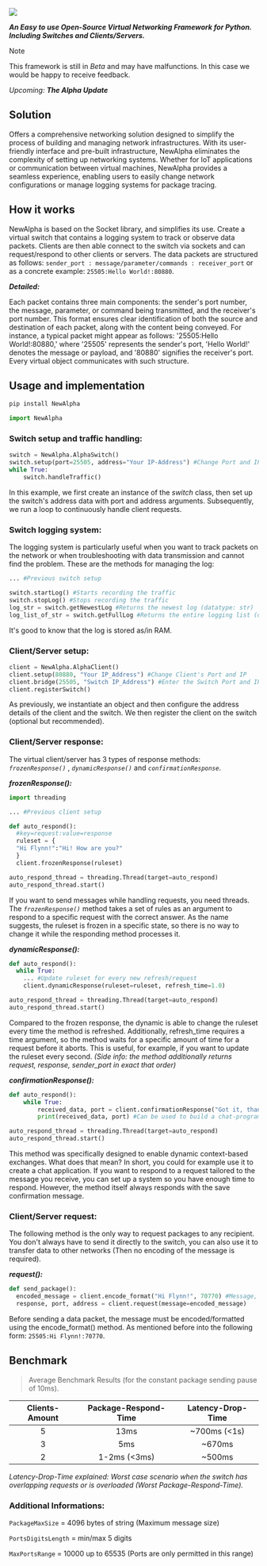 ![](https://cdn.discordapp.com/attachments/810456487729168415/1212791942379737210/NewAlphaLogoNEW.png?ex=65f31f83&is=65e0aa83&hm=7e9227058f23157a7face29c91cb5f55c48126205f040536966a6828ff6f4656&)

***An Easy to use Open-Source Virtual Networking Framework for Python. Including Switches and Clients/Servers.***

> [!NOTE] 
> This framework is still in _Beta_ and may have malfunctions. In this case we would be happy to receive feedback.
> 
> _Upcoming: **The Alpha Update**_

## Solution
Offers a comprehensive networking solution designed to simplify the process of building and managing network infrastructures. With its user-friendly interface and pre-built infrastructure, NewAlpha eliminates the complexity of setting up networking systems. Whether for IoT applications or communication between virtual machines, NewAlpha provides a seamless experience, enabling users to easily change network configurations or manage logging systems for package tracing.

## How it works
NewAlpha is based on the Socket library, and simplifies its use. Create a virtual switch that contains a logging system to track or observe data packets. Clients are then able connect to the switch via sockets and can request/respond to other clients or servers. The data packets are structured as follows: `sender_port : message/parameter/commands : receiver_port` or as a concrete example: `25505:Hello World!:80880`. 

***Detailed:***

Each packet contains three main components: the sender's port number, the message, parameter, or command being transmitted, and the receiver's port number. This format ensures clear identification of both the source and destination of each packet, along with the content being conveyed. For instance, a typical packet might appear as follows: '25505:Hello World!:80880,' where '25505' represents the sender's port, 'Hello World!' denotes the message or payload, and '80880' signifies the receiver's port. Every virtual object communicates with such structure.

## Usage and implementation
```cmd
pip install NewAlpha
```
```python
import NewAlpha
```
### Switch setup and traffic handling:
```python
switch = NewAlpha.AlphaSwitch()
switch.setup(port=25505, address="Your IP-Address") #Change Port and IP
while True:
    switch.handleTraffic()
```
In this example, we first create an instance of the _switch_ class, then set up the switch's address data with port and address arguments. Subsequently, we run a loop to continuously handle client requests.

### Switch logging system:
The logging system is particularly useful when you want to track packets on the network or when troubleshooting with data transmission and cannot find the problem. These are the methods for managing the log:
```python
... #Previous switch setup

switch.startLog() #Starts recording the traffic
switch.stopLog() #Stops recording the traffic
log_str = switch.getNewestLog #Returns the newest log (datatype: str)
log_list_of_str = switch.getFullLog #Returns the entire logging list (datatype: list containing str)
```
It's good to know that the log is stored as/in RAM.

### Client/Server setup:
```python
client = NewAlpha.AlphaClient()
client.setup(80880, "Your IP_Address") #Change Client's Port and IP
client.bridge(25505, "Switch IP_Address") #Enter the Switch Port and IP
client.registerSwitch()
```
As previously, we instantiate an object and then configure the address details of the client and the switch. We then register the client on the switch (optional but recommended).
### Client/Server response:
The virtual client/server has 3 types of response methods: _`frozenResponse()`_ , _`dynamicResponse()`_ and _`confirmationResponse`_.

***frozenResponse():***
```python
import threading

... #Previous client setup

def auto_respond():
  #key=request:value=response
  ruleset = {
  "Hi Flynn!":"Hi! How are you?" 
  }
  client.frozenResponse(ruleset)

auto_respond_thread = threading.Thread(target=auto_respond)
auto_respond_thread.start()
```
If you want to send messages while handling requests, you need threads. The _`frozenResponse()`_ method takes a set of rules as an argument to respond to a specific request with the correct answer. As the name suggests, the ruleset is frozen in a specific state, so there is no way to change it while the responding method processes it.

***dynamicResponse():***
```python
def auto_respond():
  while True:
    ... #Update ruleset for every new refresh/request
    client.dynamicResponse(ruleset=ruleset, refresh_time=1.0)

auto_respond_thread = threading.Thread(target=auto_respond)
auto_respond_thread.start()
```
Compared to the frozen response, the dynamic is able to change the ruleset every time the method is refreshed. Additionally, refresh_time requires a time argument, so the method waits for a specific amount of time for a request before it aborts. This is useful, for example, if you want to update the ruleset every second. _(Side info: the method additionally returns request, response, sender_port in exact that order)_

***confirmationResponse():***

```python
def auto_respond():
    while True:
        received_data, port = client.confirmationResponse("Got it, thanks!")
        print(received_data, port) #Can be used to build a chat-programm

auto_respond_thread = threading.Thread(target=auto_respond)
auto_respond_thread.start()
```
This method was specifically designed to enable dynamic context-based exchanges. What does that mean? In short, you could for example use it to create a chat application. If you want to respond to a request tailored to the message you receive, you can set up a system so you have enough time to respond. However, the method itself always responds with the save confirmation message.

### Client/Server request:
The following method is the only way to request packages to any recipient. You don't always have to send it directly to the switch, you can also use it to transfer data to other networks (Then no encoding of the message is required).

***request():***
```python
def send_package():
  encoded_message = client.encode_format("Hi Flynn!", 70770) #Message, ReceiverPort
  response, port, address = client.request(message=encoded_message)
```
Before sending a data packet, the message must be encoded/formatted using the encode_format() method. As mentioned before into the following form: `25505:Hi Flynn!:70770`.
## Benchmark
> Average Benchmark Results (for the constant package sending pause of 10ms).

| Clients-Amount | Package-Respond-Time | Latency-Drop-Time |
| :---:        |     :---:      |        :---:  |
| 5            | 13ms           |~700ms (<1s)   |
| 3            | 5ms            | ~670ms        |
| 2            | 1-2ms (<3ms)   | ~500ms        |

_Latency-Drop-Time explained: Worst case scenario when the switch has overlapping requests or is overloaded (Worst Package-Respond-Time)._

### Additional Informations:

`PackageMaxSize` = 4096 bytes of string (Maximum message size)

`PortsDigitsLength` = min/max 5 digits

`MaxPortsRange` = 10000 up to 65535 (Ports are only permitted in this range)
